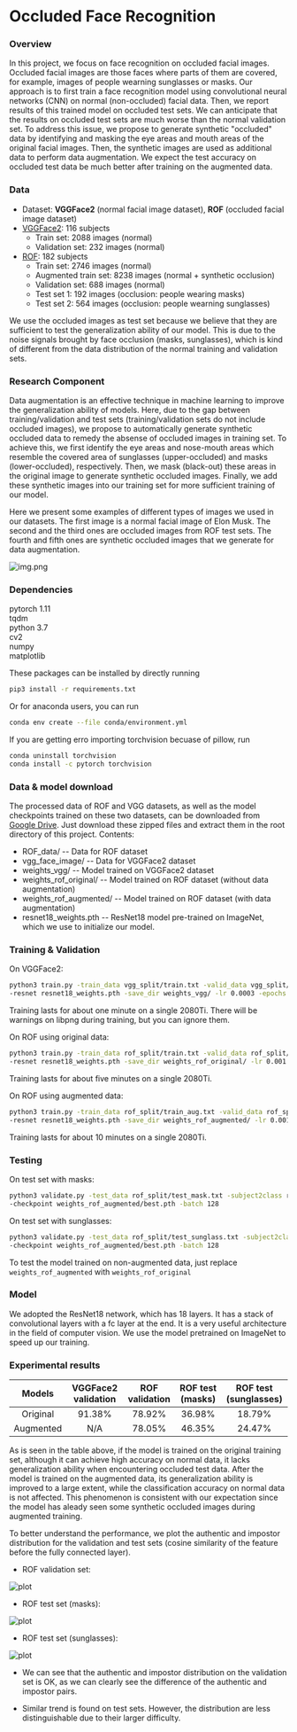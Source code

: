 
# Occluded Face Recognition

### Overview

In this project, we focus on face recognition on occluded facial images. Occluded facial images are those faces where 
parts of them are covered, for example, images of people wearning sunglasses or masks. Our approach is to first train a 
face recognition model using convolutional neural networks (CNN) on normal (non-occluded) facial data. Then, we report 
results of this trained model on occluded test sets. We can anticipate that the results on occluded test sets are much 
worse than the normal validation set. To address this issue, we propose to generate synthetic "occluded" data by identifying 
and masking the eye areas and mouth areas of the original facial images. Then, the synthetic images are used as additional data 
to perform data augmentation. We expect the test accuracy on occluded test data be much better after training on the augmented data.

### Data

- Dataset: **VGGFace2** (normal facial image dataset), **ROF** (occluded facial image dataset)
- [VGGFace2](https://github.com/ox-vgg/vgg_face2): 116 subjects
  - Train set: 2088 images (normal)
  - Validation set: 232 images (normal)
- [ROF](https://github.com/ekremerakin/RealWorldOccludedFaces): 182 subjects
  - Train set: 2746 images (normal)
  - Augmented train set: 8238 images (normal + synthetic occlusion)
  - Validation set: 688 images (normal)
  - Test set 1: 192 images (occlusion: people wearing masks)
  - Test set 2: 564 images (occlusion: people wearning sunglasses)

We use the occluded images as test set because we believe that they are sufficient to test the generalization ability of 
our model. This is due to the noise signals brought by face occlusion (masks, sunglasses), which is kind of different from 
the data distribution of the normal training and validation sets.

### Research Component

Data augmentation is an effective technique in machine learning to improve the generalization ability of models. 
Here, due to the gap between training/validation and test sets (training/validation sets do not include occluded images), 
we propose to automatically generate synthetic occluded data to remedy the absense of occluded images in training set.
To achieve this, we first identify the eye areas and nose-mouth areas which resemble the covered area of sunglasses (upper-occluded) and masks (lower-occluded),
respectively. Then, we mask (black-out) these areas in the original image to generate synthetic occluded images. Finally,
we add these synthetic images into our training set for more sufficient training of our model.

Here we present some examples of different types of images we used in our datasets. The first image is a normal facial image of Elon Musk.
The second and the third ones are occluded images from ROF test sets. The fourth and fifth ones are synthetic occluded
images that we generate for data augmentation.

![img.png](images/img.png)

### Dependencies
pytorch 1.11  
tqdm  
python 3.7  
cv2  
numpy  
matplotlib 

These packages can be installed by directly running
```bash
pip3 install -r requirements.txt
``` 

Or for anaconda users, you can run
```bash
conda env create --file conda/environment.yml
```
If you are getting erro importing torchvision becuase of pillow, run
```bash
conda uninstall torchvision
conda install -c pytorch torchvision
```

### Data & model download

The processed data of ROF and VGG datasets, as well as the model checkpoints trained on these two datasets, can be downloaded from 
[Google Drive](https://drive.google.com/drive/folders/1wd9QT9SKOMEG6k62-IU91pgN7HwpMKuE?usp=sharing). Just download these zipped files
and extract them in the root directory of this project. Contents:

- ROF_data/ -- Data for ROF dataset
- vgg_face_image/ -- Data for VGGFace2 dataset
- weights_vgg/ -- Model trained on VGGFace2 dataset
- weights_rof_original/ -- Model trained on ROF dataset (without data augmentation)
- weights_rof_augmented/ -- Model trained on ROF dataset (with data augmentation)
- resnet18_weights.pth -- ResNet18 model pre-trained on ImageNet, which we use to initialize our model.

### Training & Validation
On VGGFace2:
```bash
python3 train.py -train_data vgg_split/train.txt -valid_data vgg_split/validate.txt -subject2class vgg_split/subject2class.json \
-resnet resnet18_weights.pth -save_dir weights_vgg/ -lr 0.0003 -epochs 100 -batch 128 -wait_steps 5
```
Training lasts for about one minute on a single 2080Ti. There will be warnings on libpng during training, but you can ignore them.

On ROF using original data:
```bash
python3 train.py -train_data rof_split/train.txt -valid_data rof_split/validate.txt -subject2class rof_split/subject2class.json \
-resnet resnet18_weights.pth -save_dir weights_rof_original/ -lr 0.001 -epochs 100 -batch 128 -wait_steps 5
```
Training lasts for about five minutes on a single 2080Ti.

On ROF using augmented data:
```bash
python3 train.py -train_data rof_split/train_aug.txt -valid_data rof_split/validate.txt -subject2class rof_split/subject2class.json \
-resnet resnet18_weights.pth -save_dir weights_rof_augmented/ -lr 0.001 -epochs 100 -batch 128 -wait_steps 5
```
Training lasts for about 10 minutes on a single 2080Ti.

### Testing

On test set with masks:
```bash
python3 validate.py -test_data rof_split/test_mask.txt -subject2class rof_split/subject2class.json \
-checkpoint weights_rof_augmented/best.pth -batch 128
```

On test set with sunglasses:
```bash
python3 validate.py -test_data rof_split/test_sunglass.txt -subject2class rof_split/subject2class.json \
-checkpoint weights_rof_augmented/best.pth -batch 128
```

To test the model trained on non-augmented data, just replace `weights_rof_augmented` with `weights_rof_original`

### Model

We adopted the ResNet18 network, which has 18 layers. It has a stack of convolutional layers with a fc layer at the end. 
It is a very useful architecture in the field of computer vision. We use the model pretrained on ImageNet to speed up our training.


### Experimental results

|   Models   | VGGFace2 validation | ROF validation | ROF test (masks) | ROF test (sunglasses) |
|:----------:|:-------------------:|:--------------:|:----------------:|:---------------------:|
 |  Original  |       91.38%        |     78.92%     |      36.98%      |        18.79%         |
 | Augmented  |         N/A         |     78.05%     |      46.35%      |        24.47%         |

As is seen in the table above, if the model is trained on the original training set, although it can achieve high accuracy on
normal data, it lacks generalization ability when encountering occluded test data. After the model is trained on the augmented
data, its generalization ability is improved to a large extent, while the classification accuracy on normal data is not affected.
This phenomenon is consistent with our expectation since the model has aleady seen some synthetic occluded images during 
augmented training.

To better understand the performance, we plot the authentic and impostor distribution for the validation and test sets
(cosine similarity of the feature before the fully connected layer).

- ROF validation set:

![plot](images/validate.png)

- ROF test set (masks):

![plot](images/test_mask.png)

- ROF test set (sunglasses):

![plot](images/test_sunglass.png)

- We can see that the authentic and impostor distribution on the validation set is OK, as we can clearly see the difference
of the authentic and impostor pairs.

- Similar trend is found on test sets. However, the distribution are less distinguishable due to their larger difficulty.

